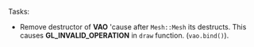 Tasks:

- Remove destructor of **VAO** 'cause after `Mesh::Mesh` its destructs. This causes **GL_INVALID_OPERATION** in `draw` function. (`vao.bind()`).
